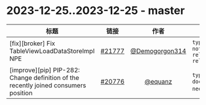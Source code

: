 # 2023-12-25..2023-12-25 - master
| 标题 | 链接 | 作者 | 标签 |
| - | :--: | :--: | - |
| [fix][broker] Fix TableViewLoadDataStoreImpl NPE | [#21777](https://github.com/apache/pulsar/pull/21777) | [@Demogorgon314](https://github.com/Demogorgon314) | `type/bug` `doc-not-needed` `release/3.0.3` `release/3.1.3`  | 
| [improve][pip] PIP-282: Change definition of the recently joined consumers position | [#20776](https://github.com/apache/pulsar/pull/20776) | [@equanz](https://github.com/equanz) | `type/bug` `PIP` `doc-not-needed` `Stale`  | 
